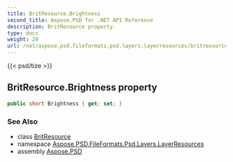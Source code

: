 ```yaml
---
title: BritResource.Brightness
second_title: Aspose.PSD for .NET API Reference
description: BritResource property. 
type: docs
weight: 20
url: /net/aspose.psd.fileformats.psd.layers.layerresources/britresource/brightness/
---
```

{{< psd/tize >}}
## BritResource.Brightness property

```csharp
public short Brightness { get; set; }
```

### See Also

* class [BritResource](../)
* namespace [Aspose.PSD.FileFormats.Psd.Layers.LayerResources](../../britresource/)
* assembly [Aspose.PSD](../../../)


